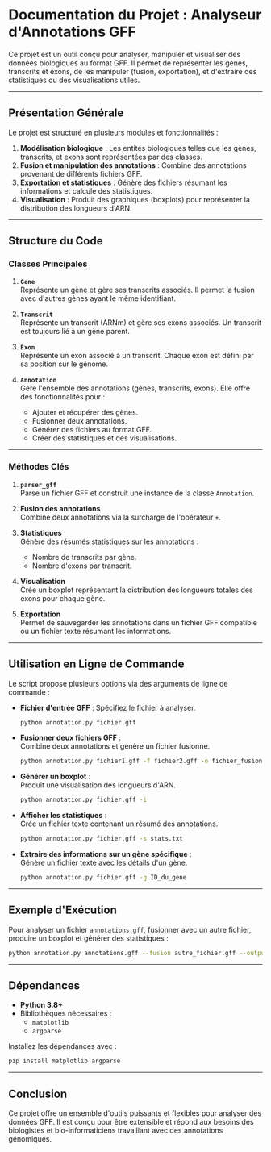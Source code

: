 # **Documentation du Projet : Analyseur d'Annotations GFF**

Ce projet est un outil conçu pour analyser, manipuler et visualiser des données biologiques au format GFF. Il permet de représenter les gènes, transcrits et exons, de les manipuler (fusion, exportation), et d'extraire des statistiques ou des visualisations utiles.

---

## **Présentation Générale**

Le projet est structuré en plusieurs modules et fonctionnalités :
1. **Modélisation biologique** : Les entités biologiques telles que les gènes, transcrits, et exons sont représentées par des classes.
2. **Fusion et manipulation des annotations** : Combine des annotations provenant de différents fichiers GFF.
3. **Exportation et statistiques** : Génère des fichiers résumant les informations et calcule des statistiques.
4. **Visualisation** : Produit des graphiques (boxplots) pour représenter la distribution des longueurs d'ARN.

---

## **Structure du Code**

### **Classes Principales**

1. **`Gene`**  
   Représente un gène et gère ses transcrits associés. Il permet la fusion avec d'autres gènes ayant le même identifiant.

2. **`Transcrit`**  
   Représente un transcrit (ARNm) et gère ses exons associés. Un transcrit est toujours lié à un gène parent.

3. **`Exon`**  
   Représente un exon associé à un transcrit. Chaque exon est défini par sa position sur le génome.

4. **`Annotation`**  
   Gère l'ensemble des annotations (gènes, transcrits, exons). Elle offre des fonctionnalités pour :
   - Ajouter et récupérer des gènes.
   - Fusionner deux annotations.
   - Générer des fichiers au format GFF.
   - Créer des statistiques et des visualisations.

---

### **Méthodes Clés**

1. **`parser_gff`**  
   Parse un fichier GFF et construit une instance de la classe `Annotation`.

2. **Fusion des annotations**  
   Combine deux annotations via la surcharge de l'opérateur `+`.

3. **Statistiques**  
   Génère des résumés statistiques sur les annotations :
   - Nombre de transcrits par gène.
   - Nombre d'exons par transcrit.

4. **Visualisation**  
   Crée un boxplot représentant la distribution des longueurs totales des exons pour chaque gène.

5. **Exportation**  
   Permet de sauvegarder les annotations dans un fichier GFF compatible ou un fichier texte résumant les informations.

---

## **Utilisation en Ligne de Commande**

Le script propose plusieurs options via des arguments de ligne de commande :

- **Fichier d'entrée GFF** : Spécifiez le fichier à analyser.  
  ```bash
  python annotation.py fichier.gff
  ```

- **Fusionner deux fichiers GFF** :  
  Combine deux annotations et génère un fichier fusionné.  
  ```bash
  python annotation.py fichier1.gff -f fichier2.gff -o fichier_fusionne.gff
  ```

- **Générer un boxplot** :  
  Produit une visualisation des longueurs d'ARN.  
  ```bash
  python annotation.py fichier.gff -i
  ```

- **Afficher les statistiques** :  
  Crée un fichier texte contenant un résumé des annotations.  
  ```bash
  python annotation.py fichier.gff -s stats.txt
  ```

- **Extraire des informations sur un gène spécifique** :  
  Génère un fichier texte avec les détails d'un gène.  
  ```bash
  python annotation.py fichier.gff -g ID_du_gene
  ```

---

## **Exemple d'Exécution**

Pour analyser un fichier `annotations.gff`, fusionner avec un autre fichier, produire un boxplot et générer des statistiques :

```bash
python annotation.py annotations.gff --fusion autre_fichier.gff --output fusion.gff --image --stats statistiques.txt
```

---

## **Dépendances**

- **Python 3.8+**
- Bibliothèques nécessaires : 
  - `matplotlib`
  - `argparse`

Installez les dépendances avec :
```bash
pip install matplotlib argparse
```

---

## **Conclusion**

Ce projet offre un ensemble d'outils puissants et flexibles pour analyser des données GFF. Il est conçu pour être extensible et répond aux besoins des biologistes et bio-informaticiens travaillant avec des annotations génomiques.